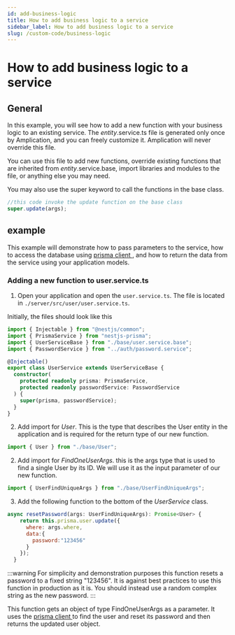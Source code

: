 ```yaml
---
id: add-business-logic
title: How to add business logic to a service
sidebar_label: How to add business logic to a service
slug: /custom-code/business-logic
---
```


# How to add business logic to a service

## General

In this example, you will see how to add a new function with your business logic to an existing service.
The _entity_.service.ts file is generated only once by Amplication, and you can freely customize it. Amplication will never override this file.

You can use this file to add new functions, override existing functions that are inherited from _entity_.service.base, import libraries and modules to the file, or anything else you may need.

You may also use the super keyword to call the functions in the base class.

```typescript
//this code invoke the update function on the base class
super.update(args);
```

## example

This example will demonstrate how to pass parameters to the service, how to access the database using [prisma client ](https://www.prisma.io/docs/concepts/components/prisma-client), and how to return the data from the service using your application models.

### Adding a new function to user.service.ts

1. Open your application and open the `user.service.ts`. The file is located in `./server/src/user/user.service.ts`.

Initially, the files should look like this

```typescript
import { Injectable } from "@nestjs/common";
import { PrismaService } from "nestjs-prisma";
import { UserServiceBase } from "./base/user.service.base";
import { PasswordService } from "../auth/password.service";

@Injectable()
export class UserService extends UserServiceBase {
  constructor(
    protected readonly prisma: PrismaService,
    protected readonly passwordService: PasswordService
  ) {
    super(prisma, passwordService);
  }
}
```

2. Add import for _User_. This is the type that describes the User entity in the application and is required for the return type of our new function.

```javascript
import { User } from "./base/User";
```

2. Add import for _FindOneUserArgs_. this is the args type that is used to find a single User by its ID. We will use it as the input parameter of our new function.

```javascript
import { UserFindUniqueArgs } from "./base/UserFindUniqueArgs";
```

3. Add the following function to the bottom of the *UserService* class.

```javascript
async resetPassword(args: UserFindUniqueArgs): Promise<User> {
    return this.prisma.user.update({
      where: args.where,
      data:{
        password:"123456"
      }
    });
  }
```

:::warning
For simplicity and demonstration purposes this function resets a password to a fixed string "123456". It is against best practices to use this function in production as it is. You should instead use a random complex string as the new password.
:::

This function gets an object of type FindOneUserArgs as a parameter.
It uses the [prisma client ](https://www.prisma.io/docs/concepts/components/prisma-client) to find the user and reset its password and then returns the updated user object.
